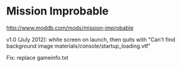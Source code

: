 Mission Improbable
==================

http://www.moddb.com/mods/mission-improbable

v1.0 (July 2012): white screen on launch, then quits with "Can't find background image materials/console/startup_loading.vtf"

Fix: replace gameinfo.txt
